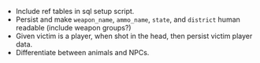 * Include ref tables in sql setup script.
* Persist and make `weapon_name`, `ammo_name`, `state`, and `district` human readable (include weapon groups?)
* Given victim is a player, when shot in the head, then persist victim player data.
* Differentiate between animals and NPCs.

